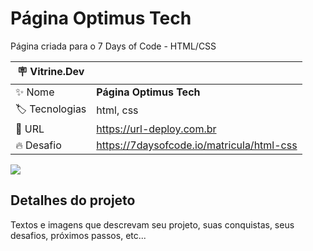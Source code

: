 # Página Optimus Tech

Página criada para o 7 Days of Code - HTML/CSS

| :placard: Vitrine.Dev |     |
| -------------  | --- |
| :sparkles: Nome        | **Página Optimus Tech**
| :label: Tecnologias | html, css
| :rocket: URL         | https://url-deploy.com.br
| :fire: Desafio     | https://7daysofcode.io/matricula/html-css

<!-- Inserir imagem com a #vitrinedev ao final do link -->
![](https://via.placeholder.com/1200x500.png?text=imagem+lindona+do+meu+projeto#vitrinedev)

## Detalhes do projeto

Textos e imagens que descrevam seu projeto, suas conquistas, seus desafios, próximos passos, etc...
